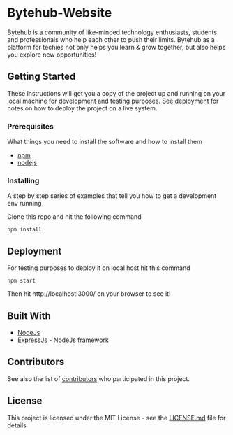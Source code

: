# Bytehub-Website

Bytehub is a community of like-minded technology enthusiasts, students and professionals who help each other to push their limits.  Bytehub as a platform for techies not only helps you learn &amp; grow together, but also helps you explore new opportunities!

## Getting Started

These instructions will get you a copy of the project up and running on your local machine for development and testing purposes. See deployment for notes on how to deploy the project on a live system.

### Prerequisites

What things you need to install the software and how to install them

* [npm](https://www.npmjs.com/get-npm)
* [nodejs](https://docs.npmjs.com/downloading-and-installing-node-js-and-npm)


### Installing

A step by step series of examples that tell you how to get a development env running

Clone this repo and hit the following command

```
npm install
```

## Deployment

For testing purposes to deploy it on local host hit this command

```
npm start
```

Then hit http://localhost:3000/ on your browser to see it!
## Built With

* [NodeJs](https://nodejs.org/en/) 
* [ExpressJs](https://expressjs.com/) - NodeJs framework

## Contributors

See also the list of [contributors](https://github.com/Bytehub-Decoding-Future/Bytehub-Website/graphs/contributors) who participated in this project.

## License

This project is licensed under the MIT License - see the [LICENSE.md](LICENSE.md) file for details
